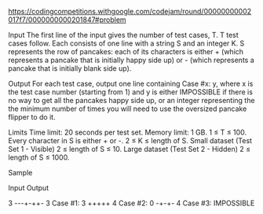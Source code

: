 https://codingcompetitions.withgoogle.com/codejam/round/00000000002017f7/0000000000201847#problem

Input
The first line of the input gives the number of test cases, T. T test cases follow. Each consists of one line with a string S and an integer K. S represents the row of pancakes: each of its characters is either + (which represents a pancake that is initially happy side up) or - (which represents a pancake that is initially blank side up).

Output
For each test case, output one line containing Case #x: y, where x is the test case number (starting from 1) and y is either IMPOSSIBLE if there is no way to get all the pancakes happy side up, or an integer representing the the minimum number of times you will need to use the oversized pancake flipper to do it.

Limits
Time limit: 20 seconds per test set.
Memory limit: 1 GB.
1 ≤ T ≤ 100.
Every character in S is either + or -.
2 ≤ K ≤ length of S.
Small dataset (Test Set 1 - Visible)
2 ≤ length of S ≤ 10.
Large dataset (Test Set 2 - Hidden)
2 ≤ length of S ≤ 1000.

Sample

Input            Output
 
3
---+-++- 3       Case #1: 3
+++++ 4          Case #2: 0
-+-+- 4          Case #3: IMPOSSIBLE

